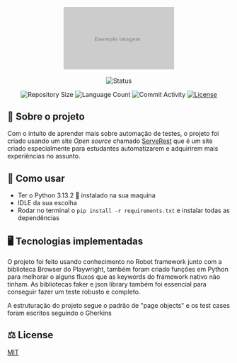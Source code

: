 
<p align="center">
  <img
    width="250"
    display="inline-block"
    src="https://raw.githubusercontent.com/iuricode/readme-template/main/repositorio/imagem.png"
  />
</p>

<p align="center">
  <img
    src="https://img.shields.io/badge/Status-Concluido-green?style=flat-square"
    alt="Status"
  />
</p>

<p align="center">
  <img
    src="https://img.shields.io/github/repo-size/Thomazrlima/README.md-Templates?style=flat"
    alt="Repository Size"
  />
  <img
    src="https://img.shields.io/github/languages/count/Thomazrlima/README.md-Templates?style=flat&logo=python"
    alt="Language Count"
  />
  <img
    src="https://img.shields.io/github/commit-activity/t/Thomazrlima/README.md-Templates?style=flat&logo=github"
    alt="Commit Activity"
  />
  <a href="LICENSE.md"
    ><img
      src="https://img.shields.io/github/license/Thomazrlima/README.md-Templates"
      alt="License"
  /></a>
</p>


## 🚀 Sobre o projeto

Com o intuíto de aprender mais sobre automação de testes, o projeto foi criado usando um site <em>Open source</em> chamado <a href="https://front.serverest.dev/login">ServeRest</a> que é um site criado especialmente para estudantes automatizarem e adquirirem mais experiências no assunto.

## 🔧 Como usar

- Ter o Python 3.13.2 :snake: instalado na sua maquina
- IDLE da sua escolha 
- Rodar no terminal o <code>pip install -r requirements.txt</code> e instalar todas as dependências

## 🖥️ Tecnologias implementadas

O projeto foi feito usando conhecimento no Robot framework junto com a biblioteca Browser do Playwright, também foram criado funções em Python para melhorar o alguns fluxos que as keywords do framework nativo não tinham. As bibliotecas faker e json library também foi essencial para conseguir fazer um teste robusto e completo. 

A estruturação do projeto segue o padrão de "page objects" e os test cases foram escritos seguindo o Gherkins 


## ⚖️ License

[MIT](https://github.com/Thomazrlima/Udemy_Courses/blob/master/LICENSE.md)
